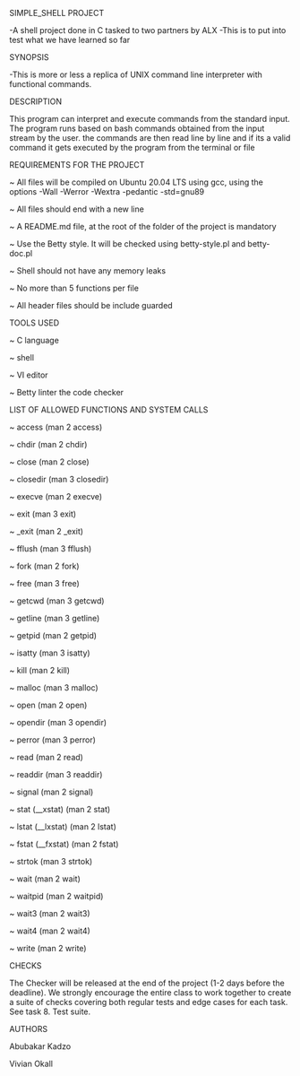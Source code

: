 SIMPLE_SHELL PROJECT

-A shell project done in C tasked to two partners by ALX
-This is to put into test what we have learned so far

SYNOPSIS

-This is more or less a replica of UNIX command line interpreter with functional commands.

DESCRIPTION

This program can interpret and execute commands from the standard input. The program runs based on bash commands obtained from the input stream by the user. the commands are then read line by line and if its a valid command it gets executed by the program from the terminal or file

REQUIREMENTS FOR THE PROJECT

~ All files will be compiled on Ubuntu 20.04 LTS using gcc, using the options -Wall -Werror -Wextra -pedantic -std=gnu89

~ All files should end with a new line

~ A README.md file, at the root of the folder of the project is mandatory

~ Use the Betty style. It will be checked using betty-style.pl and betty-doc.pl

~ Shell should not have any memory leaks

~ No more than 5 functions per file

~ All header files should be include guarded

TOOLS USED

~ C language

~ shell

~ VI editor

~ Betty linter the code checker

LIST OF ALLOWED FUNCTIONS AND SYSTEM CALLS

~ access (man 2 access)

~ chdir (man 2 chdir)

~ close (man 2 close)

~ closedir (man 3 closedir)

~ execve (man 2 execve)

~ exit (man 3 exit)

~ _exit (man 2 _exit)

~ fflush (man 3 fflush)

~ fork (man 2 fork)

~ free (man 3 free)

~ getcwd (man 3 getcwd)

~ getline (man 3 getline)

~ getpid (man 2 getpid)

~ isatty (man 3 isatty)

~ kill (man 2 kill)

~ malloc (man 3 malloc)

~ open (man 2 open)

~ opendir (man 3 opendir)

~ perror (man 3 perror)

~ read (man 2 read)

~ readdir (man 3 readdir)

~ signal (man 2 signal)

~ stat (__xstat) (man 2 stat)

~ lstat (__lxstat) (man 2 lstat)

~ fstat (__fxstat) (man 2 fstat)

~ strtok (man 3 strtok)

~ wait (man 2 wait)

~ waitpid (man 2 waitpid)

~ wait3 (man 2 wait3)

~ wait4 (man 2 wait4)

~ write (man 2 write)


CHECKS

The Checker will be released at the end of the project (1-2 days before the deadline). We strongly encourage the entire class to work together to create a suite of checks covering both regular tests and edge cases for each task. See task 8. Test suite.

AUTHORS

Abubakar Kadzo

Vivian Okall

